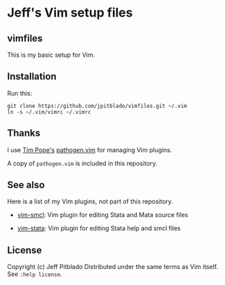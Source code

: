 # Jeff's Vim setup files

## vimfiles

This is my basic setup for Vim.

## Installation

Run this:

```
git clone https://github.com/jpitblado/vimfiles.git ~/.vim
ln -s ~/.vim/vimrc ~/.vimrc
```

## Thanks

I use
[Tim Pope's](https://github.com/tpope)
[pathogen.vim](https://github.com/tpope/vim-pathogen)
for managing Vim plugins.

A copy of `pathogen.vim` is included in this repository.

## See also

Here is a list of my Vim plugins, not part of this repository.

* [vim-smcl](https://github.com/jpitblado/vim-smcl): Vim plugin for editing
  Stata and Mata source files

* [vim-stata](https://github.com/jpitblado/vim-stata): Vim plugin for editing
  Stata help and smcl files

## License

Copyright (c) Jeff Pitblado
Distributed under the same terms as Vim itself.  See `:help license`.

